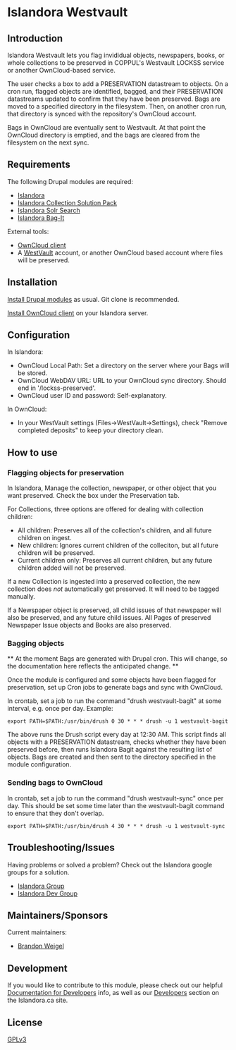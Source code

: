 # Islandora Westvault

## Introduction

Islandora Westvault lets you flag invididual objects, newspapers, books, or whole collections to be preserved in COPPUL's Westvault LOCKSS service 
or another OwnCloud-based service.

The user checks a box to add a PRESERVATION datastream to objects. On a cron run, flagged objects are identified, bagged, and their 
PRESERVATION datastreams updated to confirm that they have been preserved. Bags are moved to a specified directory in the filesystem. 
Then, on another cron run, that directory is synced with the repository's OwnCloud account.

Bags in OwnCloud are eventually sent to Westvault. At that point the OwnCloud directory is emptied, and the bags are cleared from 
the filesystem on the next sync.

## Requirements

The following Drupal modules are required:

 * [Islandora](https://github.com/islandora/islandora)
 * [Islandora Collection Solution Pack](https://github.com/islandora/islandora_solution_pack_collection)
 * [Islandora Solr Search](https://github.com/islandora/islandora_solr_search)
 * [Islandora Bag-It](https://github.com/islandora/islandora_bagit)

External tools:

 * [OwnCloud client](https://software.opensuse.org/download/package?project=isv:ownCloud:desktop&package=owncloud-client)
 * A [WestVault](https://coppul.ca/westvault) account, or another OwnCloud based account where files will be preserved.

## Installation

[Install Drupal modules](https://drupal.org/documentation/install/modules-themes/modules-7) as usual. Git clone is recommended.

[Install OwnCloud client](https://software.opensuse.org/download/package?project=isv:ownCloud:desktop&package=owncloud-client) on your Islandora server. 

## Configuration

In Islandora:

* OwnCloud Local Path: Set a directory on the server where your Bags will be stored.
* OwnCloud WebDAV URL: URL to your OwnCloud sync directory. Should end in '/lockss-preserved'.
* OwnCloud user ID and password: Self-explanatory.

In OwnCloud:

* In your WestVault settings (Files->WestVault->Settings), check "Remove completed deposits" to keep your directory clean.

## How to use

### Flagging objects for preservation

In Islandora, Manage the collection, newspaper, or other object that you want preserved. Check the box under the Preservation tab.

For Collections, three options are offered for dealing with collection children:

* All children: Preserves all of the collection's children, and all future children on ingest.
* New children: Ignores current children of the colleciton, but all future children will be preserved.
* Current children only: Preserves all current children, but any future children added will not be preserved.

If a new Collection is ingested into a preserved collection, the new collection does *not* automatically get preserved. It will need to be tagged manually.

If a Newspaper object is preserved, all child issues of that newspaper will also be preserved, and any future child issues. 
All Pages of preserved Newspaper Issue objects and Books are also preserved.

### Bagging objects

** At the moment Bags are generated with Drupal cron. This will change, so the documentation here reflects the anticipated change. **

Once the module is configured and some objects have been flagged for preservation, set up Cron jobs to generate bags and sync with OwnCloud.

In crontab, set a job to run the command "drush westvault-bagit" at some interval, e.g. once per day. Example:

`export PATH=$PATH:/usr/bin/drush 0 30 * * * drush -u 1 westvault-bagit`

The above runs the Drush script every day at 12:30 AM. This script finds all objects with a PRESERVATION datastream, checks whether they have been preserved before,
then runs Islandora Bagit against the resulting list of objects. Bags are created and then sent to the directory specified in the module configuration.

### Sending bags to OwnCloud

In crontab, set a job to run the command "drush westvault-sync" once per day. This should be set some time later than the westvault-bagit command 
to ensure that they don't overlap.

`export PATH=$PATH:/usr/bin/drush 4 30 * * * drush -u 1 westvault-sync`

## Troubleshooting/Issues

Having problems or solved a problem? Check out the Islandora google groups for a solution.

* [Islandora Group](https://groups.google.com/forum/?hl=en&fromgroups#!forum/islandora)
* [Islandora Dev Group](https://groups.google.com/forum/?hl=en&fromgroups#!forum/islandora-dev)

## Maintainers/Sponsors

Current maintainers:

* [Brandon Weigel](https://github.com/bondjimbond)

## Development

If you would like to contribute to this module, please check out our helpful [Documentation for Developers](https://github.com/Islandora/islandora/wiki#wiki-documentation-for-developers) info, as well as our [Developers](http://islandora.ca/developers) section on the Islandora.ca site.

## License

[GPLv3](http://www.gnu.org/licenses/gpl-3.0.txt)
